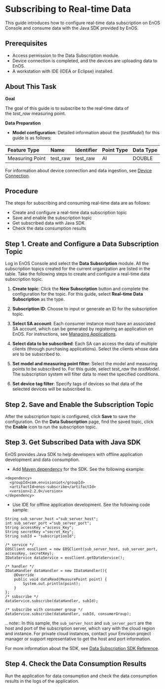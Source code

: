 # Subscribing to Real-time Data

This guide introduces how to configure real-time data subscription on EnOS Console and consume data with the Java SDK provided by EnOS.

## Prerequisites

- Access permission to the Data Subscription module.
- Device connection is completed, and the devices are uploading data to EnOS.
- A workstation with IDE (IDEA or Eclipse) installed.

## About This Task

**Goal**

The goal of this guide is to subscribe to the real-time data of the *test_raw* measuring point.

**Data Preparation**

- **Model configuration**: Detailed information about the (*testModel*) for this guide is as follows:

| Feature Type  | Name     | Identifier | Point Type | Data Type |
|:--------------|:---------|:-----------|:-----------|:----------|
| Measuring Point | test_raw | test_raw   | AI         | DOUBLE    |

For information about device connection and data ingestion, see [Device Connection](https://www.envisioniot.com/docs/device-connection/en/latest/quickstart/gettingstarted_device_connection.html).

## Procedure

The steps for subscribing and consuming real-time data are as follows:

- Create and configure a real-time data subscription topic
- Save and enable the subscription topic
- Get subscribed data with Java SDK
- Check the data consumption results

## Step 1. Create and Configure a Data Subscription Topic

Log in EnOS Console and select the **Data Subscription** module. All the subscription topics created for the current organization are listed in the table. Take the following steps to create and configure a real-time data subscription topic.

1. **Create topic**: Click the **New Subscription** button and complete the configuration for the topic. For this guide, select **Real-time Data Subscription** as the type.

2. **Subscription ID**: Choose to input or generate an ID for the subscription topic.

3. **Select SA account**: Each consumer instance must have an associated SA account, which can be generated by registering an application on EnOS. For instructions, see [Managing Applications](https://www.envisioniot.com/docs/app-development/en/latest/managing_apps.html).

4. **Select data to be subscribed**: Each SA can access the data of multiple clients (through purchasing applications). Select the clients whose data are to be subscribed to.

5. **Set model and measuring point filter**: Select the model and measuring points to be subscribed to. For this guide, select *test_raw* the *testModel*. The subscription system will filter data to meet the specified conditions.

6. **Set device tag filter**: Specify tags of devices so that data of the selected devices will be subscribed to.

## Step 2. Save and Enable the Subscription Topic

After the subscription topic is configured, click **Save** to save the configuration. On the **Data Subscription** page, find the saved topic, click the **Enable** icon to run the subscription topic.

## Step 3. Get Subscribed Data with Java SDK

EnOS provides Java SDK to help developers with offline application development and data consumption.
- Add [Maven dependency](https://mvnrepository.com/artifact/com.envisioniot/enos-subscribe/2.2.0) for the SDK. See the following example:

```
<dependency>
  <groupId>com.envisioniot</groupId>
  <artifactId>enos-subscribe</artifactId>
  <version>2.2.0</version>
</dependency>
```

- Use IDE for offline application development. See the following code sample:


```
String sub_server_host ="sub_server_host";
int sub_server_port ="sub_server_port";
String accessKey ="access_Key";
String secretKey ="secret_Key";
String subId = "subscriptionId";

/* service */
EOSClient eosClient = new EOSClient(sub_server_host, sub_server_port, accessKey, secretKey);
IDataService dataService = eosClient.getDataService();

/* handler */
IDataHandler dataHandler = new IDataHandler(){
    @Override
    public void dataRead(MeasurePoint point) {
        System.out.println(point);
    }
};
/* subscribe */
dataService.subscribe(dataHandler, subId);

/* subscribe with consumer group */
dataService.subscribe(dataHandler, subId, consumerGroup);
```

.. note:: In this sample, the `sub_server_host` and `sub_server_port` are the host and port of the subscription server, which vary with the cloud region and instance. For private cloud instances, contact your Envision project manager or support representative to get the host and port information.

For more information about the SDK, see [Data Subscription SDK Reference](../reference/data_subscription_sdk).

## Step 4. Check the Data Consumption Results

Run the application for data consumption and check the data consumption results in the logs of the application.
